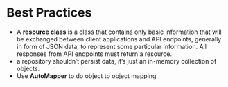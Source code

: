 # Best Practices

- A **resource class** is a class that contains only basic information that will be exchanged between client applications and API endpoints, generally in form of JSON data, to represent some particular information.
  All responses from API endpoints must return a resource.
- a repository shouldn’t persist data, it’s just an in-memory collection of objects.
- Use **AutoMapper** to do object to object mapping
